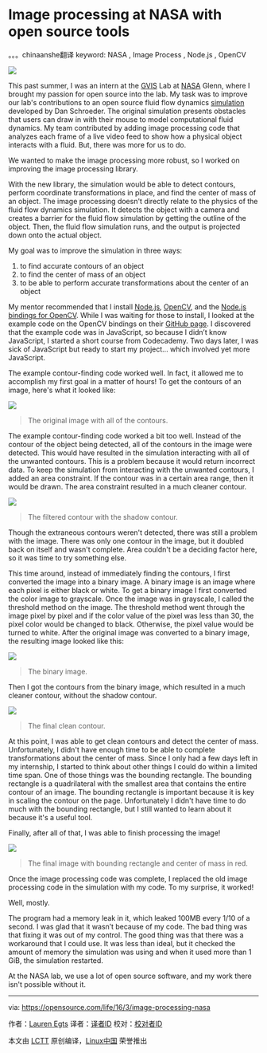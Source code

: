 Image processing at NASA with open source tools
=======================================================
。。。chinaanshe翻译
keyword: NASA , Image Process , Node.js , OpenCV

![](https://opensource.com/sites/default/files/styles/image-full-size/public/images/life/nasa_spitzer_space_pink_spiral.jpg?itok=3XEUstkl)

This past summer, I was an intern at the [GVIS][1] Lab at [NASA][2] Glenn, where I brought my passion for open source into the lab. My task was to improve our lab's contributions to an open source fluid flow dynamics [simulation][3] developed by Dan Schroeder. The original simulation presents obstacles that users can draw in with their mouse to model computational fluid dynamics. My team contributed by adding image processing code that analyzes each frame of a live video feed to show how a physical object interacts with a fluid. But, there was more for us to do.

We wanted to make the image processing more robust, so I worked on improving the image processing library.

With the new library, the simulation would be able to detect contours, perform coordinate transformations in place, and find the center of mass of an object. The image processing doesn't directly relate to the physics of the fluid flow dynamics simulation. It detects the object with a camera and creates a barrier for the fluid flow simulation by getting the outline of the object. Then, the fluid flow simulation runs, and the output is projected down onto the actual object.

My goal was to improve the simulation in three ways:

1. to find accurate contours of an object
2. to find the center of mass of an object
3. to be able to perform accurate transformations about the center of an object

My mentor recommended that I install [Node.js][4], [OpenCV][5], and the [Node.js bindings for OpenCV][6]. While I was waiting for those to install, I looked at the example code on the OpenCV bindings on their [GitHub page][7]. I discovered that the example code was in JavaScript, so because I didn’t know JavaScript, I started a short course from Codecademy. Two days later, I was sick of JavaScript but ready to start my project... which involved yet more JavaScript.

The example contour-finding code worked well. In fact, it allowed me to accomplish my first goal in a matter of hours! To get the contours of an image, here's what it looked like:

![](https://opensource.com/sites/default/files/resize/image_processing_nasa_1-520x293.jpg)
>The original image with all of the contours.

The example contour-finding code worked a bit too well. Instead of the contour of the object being detected, all of the contours in the image were detected. This would have resulted in the simulation interacting with all of the unwanted contours. This is a problem because it would return incorrect data. To keep the simulation from interacting with the unwanted contours, I added an area constraint. If the contour was in a certain area range, then it would be drawn. The area constraint resulted in a much cleaner contour.

![](https://opensource.com/sites/default/files/resize/image_processing_nasa_2-520x293.jpg)
>The filtered contour with the shadow contour.

Though the extraneous contours weren't detected, there was still a problem with the image. There was only one contour in the image, but it doubled back on itself and wasn't complete. Area couldn't be a deciding factor here, so it was time to try something else.

This time around, instead of immediately finding the contours, I first converted the image into a binary image. A binary image is an image where each pixel is either black or white. To get a binary image I first converted the color image to grayscale. Once the image was in grayscale, I called the threshold method on the image. The threshold method went through the image pixel by pixel and if the color value of the pixel was less than 30, the pixel color would be changed to black. Otherwise, the pixel value would be turned to white. After the original image was converted to a binary image, the resulting image looked like this:

![](https://opensource.com/sites/default/files/resize/image_processing_nasa_3-520x293.jpg)
>The binary image.

Then I got the contours from the binary image, which resulted in a much cleaner contour, without the shadow contour.

![](https://opensource.com/sites/default/files/image_processing_nasa_4.jpg)
>The final clean contour.

At this point, I was able to get clean contours and detect the center of mass. Unfortunately, I didn't have enough time to be able to complete transformations about the center of mass. Since I only had a few days left in my internship, I started to think about other things I could do within a limited time span. One of those things was the bounding rectangle. The bounding rectangle is a quadrilateral with the smallest area that contains the entire contour of an image. The bounding rectangle is important because it is key in scaling the contour on the page. Unfortunately I didn't have time to do much with the bounding rectangle, but I still wanted to learn about it because it's a useful tool.

Finally, after all of that, I was able to finish processing the image!

![](https://opensource.com/sites/default/files/resize/image_processing_nasa_5-521x293.jpg)
>The final image with bounding rectangle and center of mass in red.

Once the image processing code was complete, I replaced the old image processing code in the simulation with my code. To my surprise, it worked!

Well, mostly.

The program had a memory leak in it, which leaked 100MB every 1/10 of a second. I was glad that it wasn’t because of my code. The bad thing was that fixing it was out of my control. The good thing was that there was a workaround that I could use. It was less than ideal, but it checked the amount of memory the simulation was using and when it used more than 1 GiB, the simulation restarted.

At the NASA lab, we use a lot of open source software, and my work there isn't possible without it.

--------------------------------------------------------------------------------

via: https://opensource.com/life/16/3/image-processing-nasa

作者：[Lauren Egts][a]
译者：[译者ID](https://github.com/译者ID)
校对：[校对者ID](https://github.com/校对者ID)

本文由 [LCTT](https://github.com/LCTT/TranslateProject) 原创编译，[Linux中国](https://linux.cn/) 荣誉推出

[a]:https://opensource.com/users/laurenegts
[1]: https://ocio.grc.nasa.gov/gvis/
[2]: http://www.nasa.gov/centers/glenn/home/index.html
[3]: http://physics.weber.edu/schroeder/fluids/
[4]: http://nodejs.org/
[5]: http://opencv.org/
[6]: https://github.com/peterbraden/node-opencv
[7]: https://github.com/peterbraden/node-opencv





